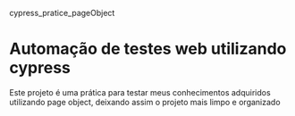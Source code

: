 cypress_pratice_pageObject

# Automação de testes web utilizando cypress

Este projeto é uma prática para testar meus conhecimentos adquiridos utilizando page object, deixando assim o projeto mais limpo e organizado
